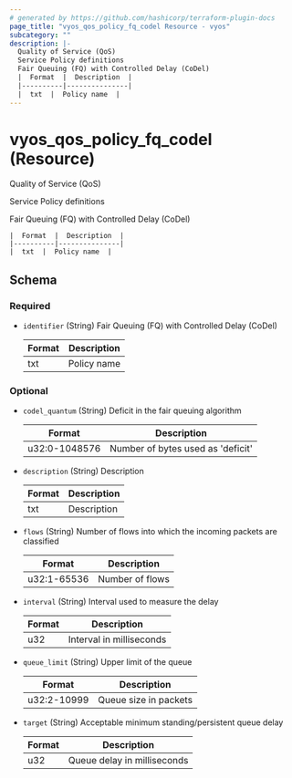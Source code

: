 ```yaml
---
# generated by https://github.com/hashicorp/terraform-plugin-docs
page_title: "vyos_qos_policy_fq_codel Resource - vyos"
subcategory: ""
description: |-
  Quality of Service (QoS)
  Service Policy definitions
  Fair Queuing (FQ) with Controlled Delay (CoDel)
  |  Format  |  Description  |
  |----------|---------------|
  |  txt  |  Policy name  |
---
```


# vyos_qos_policy_fq_codel (Resource)

Quality of Service (QoS)

Service Policy definitions

Fair Queuing (FQ) with Controlled Delay (CoDel)

    |  Format  |  Description  |
    |----------|---------------|
    |  txt  |  Policy name  |



<!-- schema generated by tfplugindocs -->
## Schema

### Required

- `identifier` (String) Fair Queuing (FQ) with Controlled Delay (CoDel)

    |  Format  |  Description  |
    |----------|---------------|
    |  txt  |  Policy name  |

### Optional

- `codel_quantum` (String) Deficit in the fair queuing algorithm

    |  Format  |  Description  |
    |----------|---------------|
    |  u32:0-1048576  |  Number of bytes used as 'deficit'  |
- `description` (String) Description

    |  Format  |  Description  |
    |----------|---------------|
    |  txt  |  Description  |
- `flows` (String) Number of flows into which the incoming packets are classified

    |  Format  |  Description  |
    |----------|---------------|
    |  u32:1-65536  |  Number of flows  |
- `interval` (String) Interval used to measure the delay

    |  Format  |  Description  |
    |----------|---------------|
    |  u32  |  Interval in milliseconds  |
- `queue_limit` (String) Upper limit of the queue

    |  Format  |  Description  |
    |----------|---------------|
    |  u32:2-10999  |  Queue size in packets  |
- `target` (String) Acceptable minimum standing/persistent queue delay

    |  Format  |  Description  |
    |----------|---------------|
    |  u32  |  Queue delay in milliseconds  |
